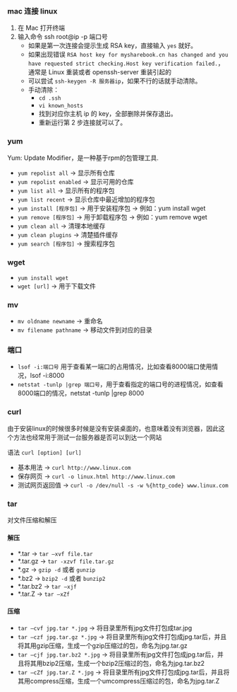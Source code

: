 ### mac 连接 linux
1. 在 Mac 打开终端
2. 输入命令 ssh root@ip -p 端口号
    - 如果是第一次连接会提示生成 RSA key，直接输入 `yes` 就好。
    - 如果出现错误 `RSA host key for mysharebook.cn has changed and you have requested strict checking.Host key verification failed.`，通常是 Linux 重装或者 openssh-server 重装引起的
    - 可以尝试 `ssh-keygen -R 服务器ip`，如果不行的话就手动清除。
    - 手动清除：
        - `cd .ssh`
        - `vi known_hosts`
        - 找到对应你主机 ip 的 key，全部删除并保存退出。
        - 重新运行第 2 步连接就可以了。
 
### yum
Yum:  Update Modifier，是一种基于rpm的包管理工具.
- `yum repolist all` -> 显示所有仓库
- `yum repolist enabled` -> 显示可用的仓库
- `yum list all` -> 显示所有的程序包
- `yum list recent` -> 显示仓库中最近增加的程序包 
- `yum install [程序包]` -> 用于安装程序包 -> 例如：yum install wget
- `yum remove [程序包]` -> 用于卸载程序包 -> 例如：yum remove wget
- `yum clean all` -> 清理本地缓存
- `yum clean plugins` -> 清楚插件缓存
- `yum search [程序包]` -> 搜索程序包

### wget
- `yum install wget`
- `wget [url]` -> 用于下载文件

### mv
- `mv oldname newname` -> 重命名
- `mv filename pathname` -> 移动文件到对应的目录

### 端口
- `lsof -i:端口号` 用于查看某一端口的占用情况，比如查看8000端口使用情况，lsof -i:8000
- `netstat -tunlp |grep 端口号`，用于查看指定的端口号的进程情况，如查看8000端口的情况，netstat -tunlp |grep 8000

### curl
由于安装linux的时候很多时候是没有安装桌面的，也意味着没有浏览器，因此这个方法也经常用于测试一台服务器是否可以到达一个网站

语法 `curl [option] [url]`

- 基本用法 -> `curl http://www.linux.com`
- 保存网页 -> `curl -o linux.html http://www.linux.com`
- 测试网页返回值 -> `curl -o /dev/null -s -w %{http_code} www.linux.com`

### tar
对文件压缩和解压

#### 解压
- *.tar -> `tar –xvf file.tar`
- *.tar.gz -> `tar -xzvf file.tar.gz`
- *.gz ->  `gzip -d` 或者 `gunzip`
- *.bz2 -> `bzip2 -d` 或者 `bunzip2 `
- *.tar.bz2 -> `tar –xjf`
- *.tar.Z -> `tar –xZf`

#### 压缩
- `tar –cvf jpg.tar *.jpg` -> 将目录里所有jpg文件打包成tar.jpg
- `tar –czf jpg.tar.gz *.jpg` -> 将目录里所有jpg文件打包成jpg.tar后，并且将其用gzip压缩，生成一个gzip压缩过的包，命名为jpg.tar.gz
- `tar –cjf jpg.tar.bz2 *.jpg` -> 将目录里所有jpg文件打包成jpg.tar后，并且将其用bzip2压缩，生成一个bzip2压缩过的包，命名为jpg.tar.bz2
- `tar –cZf jpg.tar.Z *.jpg` -> 将目录里所有jpg文件打包成jpg.tar后，并且将其用compress压缩，生成一个umcompress压缩过的包，命名为jpg.tar.Z